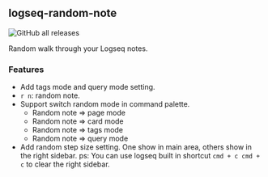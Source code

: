 ## logseq-random-note

![GitHub all releases](https://img.shields.io/github/downloads/tankcool/logseq-random-note/total)

Random walk through your Logseq notes.

### Features

* Add tags mode and query mode setting.
* `r n`: random note.
* Support switch random mode in command palette.
  * Random note => page mode
  * Random note => card mode
  * Random note => tags mode
  * Random note => query mode
* Add random step size setting. 
  One show in main area, others show in the right sidebar.
  ps: You can use logseq built in shortcut `cmd + c cmd + c` to clear the right sidebar.